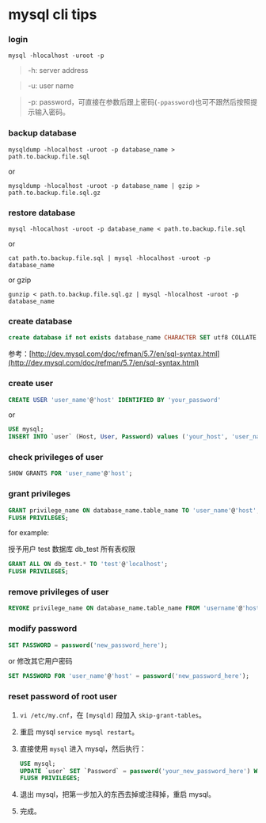 # mysql cli tips

### login

```
mysql -hlocalhost -uroot -p
```

> -h: server address

> -u: user name

> -p: password，可直接在参数后跟上密码(`-ppassword`)也可不跟然后按照提示输入密码。

### backup database

```
mysqldump -hlocalhost -uroot -p database_name > path.to.backup.file.sql
```

or 

```
mysqldump -hlocalhost -uroot -p database_name | gzip > path.to.backup.file.sql.gz
```

### restore database

```
mysql -hlocalhost -uroot -p database_name < path.to.backup.file.sql
```

or

```
cat path.to.backup.file.sql | mysql -hlocalhost -uroot -p database_name
```

or gzip

```
gunzip < path.to.backup.file.sql.gz | mysql -hlocalhost -uroot -p database_name
```

### create database

```sql
create database if not exists database_name CHARACTER SET utf8 COLLATE utf8_general_ci
```

参考：[http://dev.mysql.com/doc/refman/5.7/en/sql-syntax.html](http://dev.mysql.com/doc/refman/5.7/en/sql-syntax.html) 

### create user

```sql
CREATE USER 'user_name'@'host' IDENTIFIED BY 'your_password'
```

or

```sql
USE mysql;
INSERT INTO `user` (Host, User, Password) values ('your_host', 'user_name', password('your_password'));
```

### check privileges of user

```sql
SHOW GRANTS FOR 'user_name'@'host';
```

### grant privileges

```sql
GRANT privilege_name ON database_name.table_name TO 'user_name'@'host';
FLUSH PRIVILEGES;
```

for example: 

授予用户 test 数据库 db_test 所有表权限

```sql
GRANT ALL ON db_test.* TO 'test'@'localhost';
FLUSH PRIVILEGES;
```

### remove privileges of user

```sql
REVOKE privilege_name ON database_name.table_name FROM 'username'@'host';
```

### modify password

```sql
SET PASSWORD = password('new_password_here');
```

or 修改其它用户密码

```sql
SET PASSWORD FOR 'user_name'@'host' = password('new_password_here');
```

### reset password of root user

1. `vi /etc/my.cnf`，在 `[mysqld]` 段加入 `skip-grant-tables`。

2. 重启 mysql `service mysql restart`。

3. 直接使用 `mysql` 进入 mysql，然后执行：

	```sql
	USE mysql;
	UPDATE `user` SET `Password` = password('your_new_password_here') WHERE `User` = 'root';
	FLUSH PRIVILEGES;
	```

4. 退出 mysql，把第一步加入的东西去掉或注释掉，重启 mysql。

5. 完成。